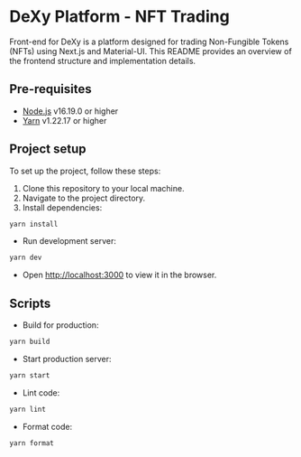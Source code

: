 # DeXy Platform - NFT Trading

Front-end for DeXy is a platform designed for trading Non-Fungible Tokens (NFTs) using Next.js and Material-UI. This README provides an overview of the frontend structure and implementation details.

## Pre-requisites

- [Node.js](https://nodejs.org/en/) v16.19.0 or higher
- [Yarn](https://yarnpkg.com/) v1.22.17 or higher

## Project setup

To set up the project, follow these steps:

1. Clone this repository to your local machine.
2. Navigate to the project directory.
3. Install dependencies:

```bash
yarn install
```

- Run development server:

```bash
yarn dev
```

- Open [http://localhost:3000](http://localhost:3000) to view it in the browser.

## Scripts

- Build for production:

```bash
yarn build
```

- Start production server:

```bash
yarn start
```

- Lint code:

```bash
yarn lint
```

- Format code:

```bash
yarn format
```
